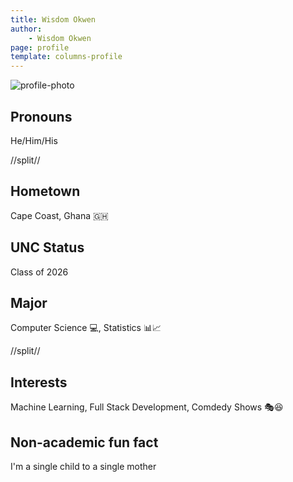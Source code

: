 ```yaml
---
title: Wisdom Okwen
author:
    - Wisdom Okwen
page: profile
template: columns-profile
---
```


![profile-photo](../../../static/profile-photos/wokwen.png)

## Pronouns

He/Him/His

//split//

## Hometown

Cape Coast, Ghana 🇬🇭

## UNC Status

Class of 2026

## Major

Computer Science 💻, Statistics 📊📈 

//split//

## Interests

Machine Learning, Full Stack Development, Comdedy Shows 🎭😆

## Non-academic fun fact

I'm a single child to a single mother
